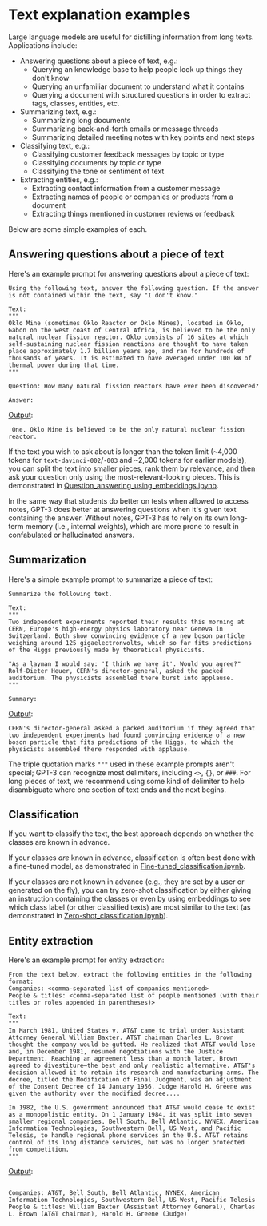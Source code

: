 # Text explanation examples

Large language models are useful for distilling information from long texts. Applications include:

* Answering questions about a piece of text, e.g.:
  * Querying an knowledge base to help people look up things they don't know
  * Querying an unfamiliar document to understand what it contains
  * Querying a document with structured questions in order to extract tags, classes, entities, etc.
* Summarizing text, e.g.:
  * Summarizing long documents
  * Summarizing back-and-forth emails or message threads
  * Summarizing detailed meeting notes with key points and next steps
* Classifying text, e.g.:
  * Classifying customer feedback messages by topic or type
  * Classifying documents by topic or type
  * Classifying the tone or sentiment of text
* Extracting entities, e.g.:
  * Extracting contact information from a customer message
  * Extracting names of people or companies or products from a document
  * Extracting things mentioned in customer reviews or feedback

Below are some simple examples of each.

## Answering questions about a piece of text

Here's an example prompt for answering questions about a piece of text:

```text
Using the following text, answer the following question. If the answer is not contained within the text, say "I don't know."

Text:
"""
Oklo Mine (sometimes Oklo Reactor or Oklo Mines), located in Oklo, Gabon on the west coast of Central Africa, is believed to be the only natural nuclear fission reactor. Oklo consists of 16 sites at which self-sustaining nuclear fission reactions are thought to have taken place approximately 1.7 billion years ago, and ran for hundreds of thousands of years. It is estimated to have averaged under 100 kW of thermal power during that time.
"""

Question: How many natural fission reactors have ever been discovered?

Answer:
```

[Output](https://beta.openai.com/playground/p/c8ZL7ioqKK7zxrMT2T9Md3gJ):

```text
 One. Oklo Mine is believed to be the only natural nuclear fission reactor.
```

If the text you wish to ask about is longer than the token limit (~4,000 tokens for `text-davinci-002`/`-003` and ~2,000 tokens for earlier models), you can split the text into smaller pieces, rank them by relevance, and then ask your question only using the most-relevant-looking pieces. This is demonstrated in [Question_answering_using_embeddings.ipynb](examples/Question_answering_using_embeddings.ipynb).

In the same way that students do better on tests when allowed to access notes, GPT-3 does better at answering questions when it's given text containing the answer.
Without notes, GPT-3 has to rely on its own long-term memory (i.e., internal weights), which are more prone to result in confabulated or hallucinated answers.

## Summarization

Here's a simple example prompt to summarize a piece of text:

```text
Summarize the following text.

Text:
"""
Two independent experiments reported their results this morning at CERN, Europe's high-energy physics laboratory near Geneva in Switzerland. Both show convincing evidence of a new boson particle weighing around 125 gigaelectronvolts, which so far fits predictions of the Higgs previously made by theoretical physicists.

"As a layman I would say: 'I think we have it'. Would you agree?" Rolf-Dieter Heuer, CERN's director-general, asked the packed auditorium. The physicists assembled there burst into applause.
"""

Summary:
```

[Output](https://beta.openai.com/playground/p/pew7DNB908TkUYiF0ZOdaIGc):

```text
CERN's director-general asked a packed auditorium if they agreed that two independent experiments had found convincing evidence of a new boson particle that fits predictions of the Higgs, to which the physicists assembled there responded with applause.
```

The triple quotation marks `"""` used in these example prompts aren't special; GPT-3 can recognize most delimiters, including `<>`, `{}`, or `###`. For long pieces of text, we recommend using some kind of delimiter to help disambiguate where one section of text ends and the next begins.

## Classification

If you want to classify the text, the best approach depends on whether the classes are known in advance.

If your classes _are_ known in advance, classification is often best done with a fine-tuned model, as demonstrated in [Fine-tuned_classification.ipynb](examples/Fine-tuned_classification.ipynb).

If your classes are not known in advance (e.g., they are set by a user or generated on the fly), you can try zero-shot classification by either giving an instruction containing the classes or even by using embeddings to see which class label (or other classified texts) are most similar to the text (as demonstrated in [Zero-shot_classification.ipynb](examples/Zero-shot_classification_with_embeddings.ipynb)).

## Entity extraction

Here's an example prompt for entity extraction:

```text
From the text below, extract the following entities in the following format:
Companies: <comma-separated list of companies mentioned>
People & titles: <comma-separated list of people mentioned (with their titles or roles appended in parentheses)>

Text:
"""
In March 1981, United States v. AT&T came to trial under Assistant Attorney General William Baxter. AT&T chairman Charles L. Brown thought the company would be gutted. He realized that AT&T would lose and, in December 1981, resumed negotiations with the Justice Department. Reaching an agreement less than a month later, Brown agreed to divestiture—the best and only realistic alternative. AT&T's decision allowed it to retain its research and manufacturing arms. The decree, titled the Modification of Final Judgment, was an adjustment of the Consent Decree of 14 January 1956. Judge Harold H. Greene was given the authority over the modified decree....

In 1982, the U.S. government announced that AT&T would cease to exist as a monopolistic entity. On 1 January 1984, it was split into seven smaller regional companies, Bell South, Bell Atlantic, NYNEX, American Information Technologies, Southwestern Bell, US West, and Pacific Telesis, to handle regional phone services in the U.S. AT&T retains control of its long distance services, but was no longer protected from competition.
"""
```

[Output](https://beta.openai.com/playground/p/of47T7N5CtHF4RlvwFkTu3pN):

```text

Companies: AT&T, Bell South, Bell Atlantic, NYNEX, American Information Technologies, Southwestern Bell, US West, Pacific Telesis
People & titles: William Baxter (Assistant Attorney General), Charles L. Brown (AT&T chairman), Harold H. Greene (Judge)
```